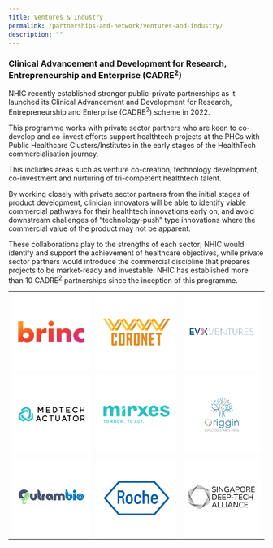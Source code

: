 ```yaml
---
title: Ventures & Industry
permalink: /partnerships-and-network/ventures-and-industry/
description: ""
---
```

### Clinical Advancement and Development for Research, Entrepreneurship and Enterprise (CADRE<sup>2</sup>)

NHIC recently established stronger public-private partnerships as it launched its Clinical Advancement and Development for Research, Entrepreneurship and Enterprise (CADRE<sup>2</sup>) scheme in 2022. 

This programme works with private sector partners who are keen to co-develop and co-invest efforts support healthtech projects at the PHCs with Public Healthcare Clusters/Institutes in the early stages of the HealthTech commercialisation journey. 

This includes areas such as venture co-creation, technology development, co-investment and nurturing of tri-competent healthtech talent. 

By working closely with private sector partners from the initial stages of product development, clinician innovators will be able to identify viable commercial pathways for their healthtech innovations early on, and avoid downstream challenges of “technology-push” type innovations where the commercial value of the product may not be apparent. 

These collaborations play to the strengths of each sector; NHIC would identify and support the achievement of healthcare objectives, while private sector partners would introduce the commercial discipline that prepares projects to be market-ready and investable. NHIC has established more than 10 CADRE<sup>2</sup> partnerships since the inception of this programme.


<table>
	<tbody>
		<tr>
			<td style="width:33%">
				<a href="www.brinc.io">
				<img src="/images/Partners%20Icons/CADRE2/cadre%20logos_bric.png">
				</a>
			</td>
			<td style="width:33%">
				<img src="/images/Partners%20Icons/CADRE2/cadre%20logos_coronet.png">
			</td>
			<td style="width:33%">
				<a href="www.evx.ventures">
				<img src="/images/Partners%20Icons/CADRE2/cadre%20logos_evx.png">
				</a>
			</td>
		</tr>
		<tr>
			<td style="width:33%">
				<a href="www.medtechactuator.com">
				<img src="/images/Partners%20Icons/CADRE2/cadre%20logos_medtech%20actuator.png">
				</a>
			</td>
			<td style="width:33%">
				<a href="https://mirxes.com">
				<img src="/images/Partners%20Icons/CADRE2/cadre%20logos_mirxes.png">
			</a></td>
			<td style="width:33%">
				<a href="www.origgin.com">
				<img src="/images/Partners%20Icons/CADRE2/cadre%20logos_origgin.png">
				</a>
			</td>
		</tr>
	<tr>
			<td style="width:33%">
				<a href="www.outrambio.com">
				<img src="/images/Partners%20Icons/CADRE2/cadre%20logos_outrambio.png">
				</a>
			</td>
			<td style="width:33%">
				<img src="/images/Partners%20Icons/CADRE2/cadre%20logos_roche.png">
			</td>
			<td style="width:33%">
				<a href="www.sdta.sg">
				<img src="/images/Partners%20Icons/CADRE2/cadre%20logos_sdta.png">
				</a>
			</td>
		</tr>
	</tbody></table>
		
